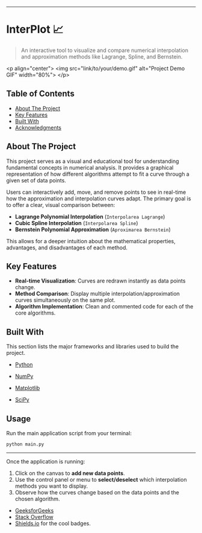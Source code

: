 
-----

# InterPlot 📈

> An interactive tool to visualize and compare numerical interpolation and approximation methods like Lagrange, Spline, and Bernstein.

\<p align="center"\>
\<img src="link/to/your/demo.gif" alt="Project Demo GIF" width="80%"\>
\</p\>

## Table of Contents

  - [About The Project](https://www.google.com/search?q=%23about-the-project)
  - [Key Features](https://www.google.com/search?q=%23key-features)
  - [Built With](https://www.google.com/search?q=%23built-with)
  - [Acknowledgments](https://www.google.com/search?q=%23acknowledgments)

## About The Project

This project serves as a visual and educational tool for understanding fundamental concepts in numerical analysis. It provides a graphical representation of how different algorithms attempt to fit a curve through a given set of data points.

Users can interactively add, move, and remove points to see in real-time how the approximation and interpolation curves adapt. The primary goal is to offer a clear, visual comparison between:

  - **Lagrange Polynomial Interpolation** (`Interpolarea Lagrange`)
  - **Cubic Spline Interpolation** (`Interpolarea Spline`)
  - **Bernstein Polynomial Approximation** (`Aproximarea Bernstein`)

This allows for a deeper intuition about the mathematical properties, advantages, and disadvantages of each method.

## Key Features

  - **Real-time Visualization**: Curves are redrawn instantly as data points change.
  - **Method Comparison**: Display multiple interpolation/approximation curves simultaneously on the same plot.
  - **Algorithm Implementation**: Clean and commented code for each of the core algorithms.

## Built With

This section lists the major frameworks and libraries used to build the project.

  - [Python](https://www.python.org/)

  - [NumPy](https://numpy.org/)

  - [Matplotlib](https://matplotlib.org/)

  - [SciPy](https://scipy.org/)


## Usage

Run the main application script from your terminal:

```sh
python main.py
```

-----

Once the application is running:

1.  Click on the canvas to **add new data points**.
2.  Use the control panel or menu to **select/deselect** which interpolation methods you want to display.
3.  Observe how the curves change based on the data points and the chosen algorithm.

  * [GeeksforGeeks](https://www.geeksforgeeks.org/)
  * [Stack Overflow](https://stackoverflow.com/)
  * [Shields.io](https://shields.io) for the cool badges.
